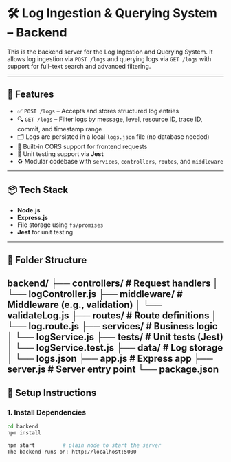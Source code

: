 # 🛠️ Log Ingestion & Querying System – Backend

This is the backend server for the Log Ingestion and Querying System. It allows log ingestion via `POST /logs` and querying logs via `GET /logs` with support for full-text search and advanced filtering.

---

## 🚀 Features

- ✅ `POST /logs` – Accepts and stores structured log entries
- 🔍 `GET /logs` – Filter logs by message, level, resource ID, trace ID, commit, and timestamp range
- 🗂 Logs are persisted in a local `logs.json` file (no database needed)
- 🔄 Built-in CORS support for frontend requests
- 🧪 Unit testing support via **Jest**
- ♻️ Modular codebase with `services`, `controllers`, `routes`, and `middleware`

---

## 📦 Tech Stack

- **Node.js**
- **Express.js**
- File storage using `fs/promises`
- **Jest** for unit testing

---

## 📁 Folder Structure

backend/
├── controllers/ # Request handlers
│ └── logController.js
├── middleware/ # Middleware (e.g., validation)
│ └── validateLog.js
├── routes/ # Route definitions
│ └── log.route.js
├── services/ # Business logic
│ └── logService.js
├── tests/ # Unit tests (Jest)
│ └── logService.test.js
├── data/ # Log storage
│ └── logs.json
├── app.js # Express app
├── server.js # Server entry point
└── package.json
---

## 🧰 Setup Instructions

### 1. Install Dependencies

```bash
cd backend
npm install

npm start         # plain node to start the server
The backend runs on: http://localhost:5000
